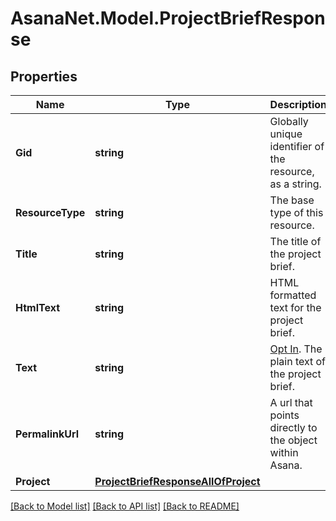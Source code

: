 # AsanaNet.Model.ProjectBriefResponse

## Properties

Name | Type | Description | Notes
------------ | ------------- | ------------- | -------------
**Gid** | **string** | Globally unique identifier of the resource, as a string. | [optional] [readonly] 
**ResourceType** | **string** | The base type of this resource. | [optional] [readonly] 
**Title** | **string** | The title of the project brief. | [optional] 
**HtmlText** | **string** | HTML formatted text for the project brief. | [optional] 
**Text** | **string** | [Opt In](/docs/inputoutput-options). The plain text of the project brief. | [optional] 
**PermalinkUrl** | **string** | A url that points directly to the object within Asana. | [optional] [readonly] 
**Project** | [**ProjectBriefResponseAllOfProject**](ProjectBriefResponseAllOfProject.md) |  | [optional] 

[[Back to Model list]](../README.md#documentation-for-models) [[Back to API list]](../README.md#documentation-for-api-endpoints) [[Back to README]](../README.md)

